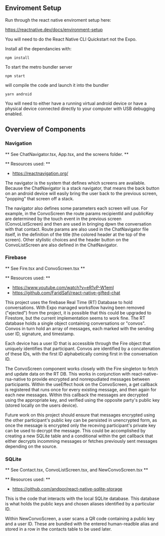 ## Enviroment Setup ##

Run through the react native enviroment setup here:

https://reactnative.dev/docs/environment-setup

You will need to do the React Native CLI Quickstart not the Expo.

Install all the dependancies with:

    npm install

To start the metro bundler server

    npm start

will compile the code and launch it into the bundler 

    yarn android


You will need to either have a running virtual android device or have
a physical device connected directly to your computer with USB debugging enabled.

## Overview of Components ##

### Navigation ###
** See ChatNavigator.tsx, App.tsx, and the screens folder. **

** Resources used: **
* https://reactnavigation.org/


The navigator is the system that defines which screens are available. Because the ChatNavigator is a stack navigator, that means the back button on an android device will easily bring the user back to the previous screen, "popping" that screen off a stack.

The navigator also defines some parameters each screen will use. For example, in the ConvoScreen the route params recipientId and publicKey are determined by the touch event in the previous screen (ConvoListScreen) and then are used in bringing dpwn the conversation with that contact. Route params are also used in the ChatNavigator file itself, in the definition of the title (the colored header at the top of the screen). Other stylistic choices and the header button on the ConvoListScreen are also defined in the ChatNavigator.

### Firebase ##
** See Fire.tsx and ConvoScreen.tsx **

** Resources used: **
* https://www.youtube.com/watch?v=eR1vP-W1emI
* https://github.com/FaridSafi/react-native-gifted-chat

This project uses the firebase Real Time (RT) Database to hold conversations. With Expo managed worksflow having been removed ("ejected") from the project, it is possible that this could be upgraded to Firestore, but the current implementation seems to work fine. The RT database holds a single object containing conversations or "convos". Convos in turn hold an array of messages, each marked with the sending user ID, signature, and timestamp.

Each device has a user ID that is accessible through the Fire object that uniquely identifies that participant. Convos are identified by a concatenation of these IDs, with the first ID alphabetically coming first in the conversation ID.

The ConvoScreen component works closely with the Fire singleton to fetch and update data on the RT DB. This works in conjunction with react-native-rsa-native to provide encrypted and nonrepudiated messages between participants. Within the useEffect hook on the ConvoScreen, a get callback is registered that runs once for every existing message, and then again for each new messages. Within this callback the messages are decrypted using the appropriate key, and verified using the opposite party's public key (stored locally on the users device).

Future work on this project should ensure that messages encrypted using the other participant's public key can be persisted in unencrypted form, as once the message is encrypted only the receving participant's private key can be used to decrypt the message. This could be accomplished by creating a new SQLite table and a conditional within the get callback that either decrypts incomming messages or fetches previously sent messages depending on the source.

### SQLite ###
** See Contact.tsx, ConvoListScreen.tsx, and NewConvoScreen.tsx **

** Resources used: **
* https://github.com/andpor/react-native-sqlite-storage

This is the code that interacts with the local SQLite database. This database is what holds the public keys and chosen aliases identified by a particular ID.

Within NewConvoScreen, a user scans a QR code containing a public key and a user ID. These are bundled with the entered human-readble alias and stored in a row in the contacts table to be used later.
